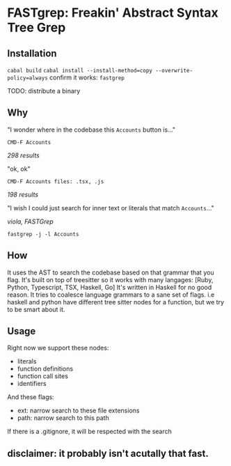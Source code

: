 # FASTgrep: Freakin' Abstract Syntax Tree Grep

## Installation

`cabal build`
`cabal install --install-method=copy --overwrite-policy=always`
confirm it works:
`fastgrep`

TODO: distribute a binary

## Why

"I wonder where in the codebase this `Accounts` button is..."

`CMD-F Accounts`

_298 results_

"ok, ok"

`CMD-F Accounts files: .tsx, .js`

_198 results_

"I wish I could just search for inner text or literals that match `Accounts`..."

_viola, FASTGrep_

`fastgrep -j -l Accounts`

## How

It uses the AST to search the codebase based on that grammar that you flag.
It's built on top of treesitter so it works with many langages: [Ruby, Python, Typescript, TSX, Haskell, Go]
It's written in Haskell for no good reason.
It tries to coalesce language grammars to a sane set of flags. i.e haskell and python have different tree sitter nodes
for a function, but we try to be smart about it.

## Usage

Right now we support these nodes:

- literals
- function definitions
- function call sites
- identifiers

And these flags:

 - ext: narrow search to these file extensions
 - path: narrow search to this path

If there is a .gitignore, it will be respected with the search

## disclaimer: it probably isn't acutally that fast.
